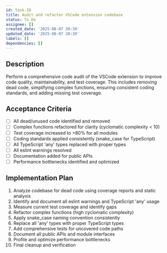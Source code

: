 ```yaml
---
id: task-18
title: Audit and refactor VSCode extension codebase
status: To Do
assignee: []
created_date: '2025-08-07 20:39'
updated_date: '2025-08-07 20:39'
labels: []
dependencies: []
---
```


## Description

Perform a comprehensive code audit of the VSCode extension to improve code quality, maintainability, and test coverage. This includes removing dead code, simplifying complex functions, ensuring consistent coding standards, and adding missing test coverage.

## Acceptance Criteria

- [ ] All dead/unused code identified and removed
- [ ] Complex functions refactored for clarity (cyclomatic complexity < 10)
- [ ] Test coverage increased to >80% for all modules
- [ ] Coding standards applied consistently (snake_case for TypeScript)
- [ ] All TypeScript 'any' types replaced with proper types
- [ ] All eslint warnings resolved
- [ ] Documentation added for public APIs
- [ ] Performance bottlenecks identified and optimized

## Implementation Plan

1. Analyze codebase for dead code using coverage reports and static analysis
2. Identify and document all eslint warnings and TypeScript 'any' usage
3. Measure current test coverage and identify gaps
4. Refactor complex functions (high cyclomatic complexity)
5. Apply snake_case naming convention consistently
6. Replace all 'any' types with proper TypeScript types
7. Add comprehensive tests for uncovered code paths
8. Document all public APIs and module interfaces
9. Profile and optimize performance bottlenecks
10. Final cleanup and verification
